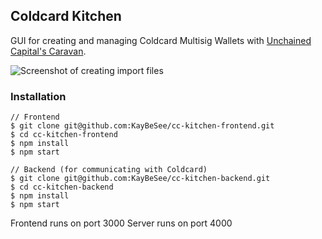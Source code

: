## Coldcard Kitchen

GUI for creating and managing Coldcard Multisig Wallets with [Unchained Capital's Caravan](https://github.com/unchained-capital/caravan).

![Screenshot of creating import files](https://github.com/KayBeSee/cc-kitchen-frontend/blob/master/public/screenshot.png "Screenshot of creating import files")

### Installation

```
// Frontend
$ git clone git@github.com:KayBeSee/cc-kitchen-frontend.git
$ cd cc-kitchen-frontend
$ npm install
$ npm start

// Backend (for communicating with Coldcard)
$ git clone git@github.com:KayBeSee/cc-kitchen-backend.git
$ cd cc-kitchen-backend
$ npm install
$ npm start
```

Frontend runs on port 3000
Server runs on port 4000